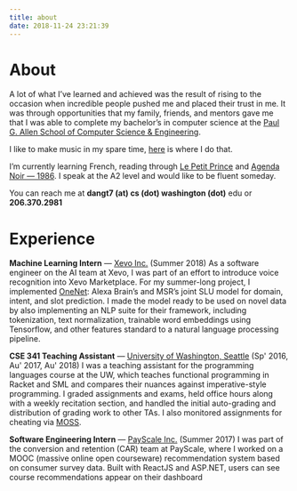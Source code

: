 ```yaml
---
title: about
date: 2018-11-24 23:21:39
---
```



# About

A lot of what I’ve learned and achieved was the result of rising to the occasion when incredible people pushed me and placed their trust in me. It was through opportunities that my family, friends, and mentors gave me that I was able to complete my bachelor’s in computer science at the [Paul G. Allen School of Computer Science & Engineering](https://cs.washington.edu).

I like to make music in my spare time, [here](https://soundcloud.com/tam-dang-630323427/tracks) is where I do that.

I’m currently learning French, reading through [Le Petit Prince](https://en.wikipedia.org/wiki/The_Little_Prince) and [Agenda Noir — 1986](https://www.amazon.com/Agenda-1986-Roland-Sorbier-Thierry/dp/B0046Y0P4C). I speak at the A2 level and would like to be fluent someday.

You can reach me at **dangt7 (at) cs (dot) washington (dot)** edu or **206.370.2981**

# Experience

**Machine Learning Intern** — [Xevo Inc.](https://xevo.com) (Summer 2018)
As a software engineer on the AI team at Xevo, I was part of an effort to introduce voice recognition into Xevo Marketplace. For my summer-long project, I implemented [OneNet](https://arxiv.org/abs/1801.05149): Alexa Brain’s and MSR’s joint SLU model for domain, intent, and slot prediction. I made the model ready to be used on novel data by also implementing an NLP suite for their framework, including tokenization, text normalization, trainable word embeddings using Tensorflow, and other features standard to a natural language processing pipeline.

**CSE 341 Teaching Assistant** — [ University of Washington, Seattle](https://washington.edu) (Sp' 2016, Au' 2017, Au' 2018)
I was a teaching assistant for the programming languages course at the UW, which teaches functional programming in Racket and SML and compares their nuances against imperative-style programming. I graded assignments and exams, held office hours along with a weekly recitation section, and handled the initial auto-grading and distribution of grading work to other TAs. I also monitored assignments for cheating via [MOSS](https://theory.stanford.edu/~aiken/moss/).

**Software Engineering Intern** — [PayScale Inc.](https://payscale.com) (Summer 2017)
I was part of the conversion and retention (CAR) team at PayScale, where I worked on a MOOC (massive online open courseware) recommendation system based on consumer survey data. Built with ReactJS and ASP.NET, users can see course recommendations appear on their dashboard